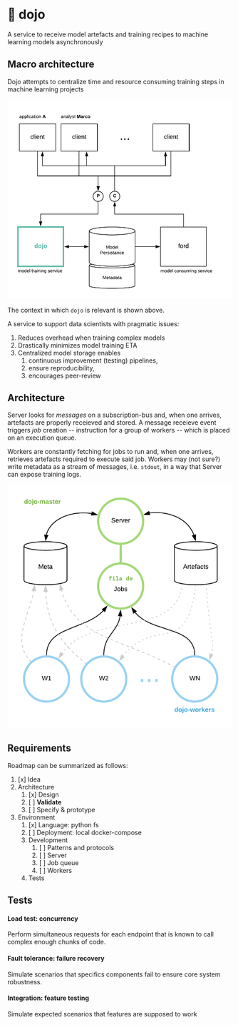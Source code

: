 # 🥋 dojo
A service to receive model artefacts and training recipes to  machine learning models asynchronously 

## Macro architecture

Dojo attempts to centralize time and resource consuming training steps in machine learning projects

![Dojo](docs/Dojo.png)

The context in which `dojo` is relevant is shown above.

A service to support data scientists with pragmatic issues:

1. Reduces overhead when training complex models
2. Drastically minimizes model training ETA
3. Centralized model storage enables
   1. continuous improvement (testing) pipelines,
   2. ensure reproducibility,
   3. encourages peer-review 

## Architecture

Server looks for *messages* on a subscription-bus and, when one arrives, artefacts are properly receieved and stored. A message receieve event triggers *job* creation -- instruction for a group of workers -- which is placed on an execution queue.

Workers are constantly fetching for jobs to run and, when one arrives, retrieves artefacts required to execute said job. Workers may (not sure?) write metadata as a stream of messages, i.e. `stdout`, in a way that Server can expose training logs. 

![Dojo](docs/Dojo&#32;Specifics.png)

## Requirements

Roadmap can be summarized as follows:

1. [x] Idea
2. Architecture
   1. [x] Design
   2. [ ] **Validate**
   3. [ ] Specify & prototype
2. Environment
   1. [x] Language: python fs
   2. [ ] Deployment: local docker-compose
   3. Development
      1. [ ] Patterns and protocols
      2. [ ] Server
      3. [ ] Job queue
      4. [ ] Workers
   4. Tests

## Tests

#### Load test: concurrency

Perform simultaneous requests for each endpoint that is known to call complex enough chunks of code.

#### Fault tolerance: failure recovery

Simulate scenarios that specifics components fail to ensure core system robustness.

#### Integration: feature testing

Simulate expected scenarios that features are supposed to work